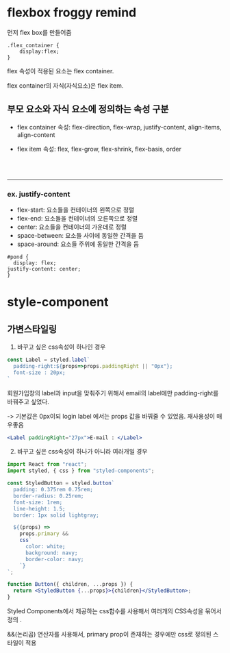 flexbox froggy remind
====
먼저 flex box를 만들어줌
```
.flex_container {
    display:flex;
}

```
flex 속성이 적용된 요소는 flex container.

 flex container의 자식(자식요소)은 flex item.

 부모 요소와 자식 요소에 정의하는 속성 구분
----

- flex container 속성: flex-direction, flex-wrap, justify-content, align-items, align-content

- flex item 속성: flex, flex-grow, flex-shrink, flex-basis, order

<br>
<br>

-----


<h3> ex. justify-content</h3>

- flex-start: 요소들을 컨테이너의 왼쪽으로 정렬
- flex-end: 요소들을 컨테이너의 오른쪽으로 정렬
- center: 요소들을 컨테이너의 가운데로 정렬
- space-between: 요소들 사이에 동일한 간격을 둠
- space-around: 요소들 주위에 동일한 간격을 둠 

```
#pond {
  display: flex;
justify-content: center;
}
```



style-component
====


가변스타일링
----
1. 바꾸고 싶은 css속성이 하나인 경우

```jsx
const Label = styled.label`
  padding-right:${props=>props.paddingRight || "0px"};
  font-size : 20px;
`
```
회원가입창의 label과 input을 맞춰주기 위해서 email의 label에만 padding-right를 바꿔주고 싶었다.

-> 기본값은 0px이되 login label 에서는 props 값을 바꿔줄 수 있었음. 재사용성이 매우좋음
```jsx
<Label paddingRight="27px">E-mail : </Label>
```

2. 바꾸고 싶은 css속성이 하나가 아니라 여러개일 경우 
```jsx
import React from "react";
import styled, { css } from "styled-components";

const StyledButton = styled.button`
  padding: 0.375rem 0.75rem;
  border-radius: 0.25rem;
  font-size: 1rem;
  line-height: 1.5;
  border: 1px solid lightgray;

  ${(props) =>
    props.primary &&
    css`
      color: white;
      background: navy;
      border-color: navy;
    `}
`;

function Button({ children, ...props }) {
  return <StyledButton {...props}>{children}</StyledButton>;
}
```
Styled Components에서 제공하는 css함수를 사용해서 여러개의 CSS속성을 묶어서 정의 .

&&(논리곱) 연산자를 사용해서, primary prop이 존재하는 경우에만 css로 정의된 스타일이 적용
